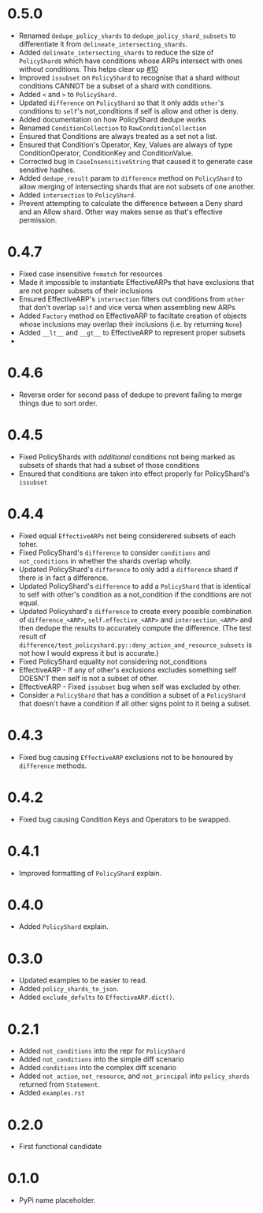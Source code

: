 # 0.5.0

- Renamed `dedupe_policy_shards` to `dedupe_policy_shard_subsets` to differentiate it from `delineate_intersecting_shards`.
- Added `delineate_intersecting_shards` to reduce the size of `PolicyShard`s which have conditions whose ARPs intersect with ones without conditions.
    This helps clear up [#10](https://github.com/CloudWanderer-io/PolicyGlass/issues/10)
- Improved `issubset` on `PolicyShard` to recognise that a shard without conditions CANNOT be a subset of a shard with conditions.
- Added `<` and `>` to `PolicyShard`.
- Updated `difference` on `PolicyShard` so that it only adds `other`'s conditions to `self`'s not_conditions if self is allow and other is deny.
- Added documentation on how PolicyShard dedupe works
- Renamed `ConditionCollection` to `RawConditionCollection`
- Ensured that Conditions are always treated as a set not a list.
- Ensured that Condition's Operator, Key, Values are always of type ConditionOperator, ConditionKey and ConditionValue.
- Corrected bug in `CaseInsensitiveString` that caused it to generate case sensitive hashes.
- Added `dedupe_result` param to `difference` method on `PolicyShard` to allow merging of intersecting shards that are not subsets of one another.
- Added `intersection` to `PolicyShard`.
- Prevent attempting to calculate the difference between a Deny shard and an Allow shard. Other way makes sense as that's effective permission.

# 0.4.7

- Fixed case insensitive `fnmatch` for resources
- Made it impossible to instantiate EffectiveARPs that have exclusions that are not proper subsets of their inclusions
- Ensured EffectiveARP's `intersection` filters out conditions from `other` that don't overlap `self` and vice versa when assembling new ARPs
- Added `Factory` method on EffectiveARP to faciltate creation of objects whose inclusions may overlap their inclusions (i.e. by returning `None`)
- Added `__lt__` and `__gt__` to EffectiveARP to represent proper subsets
- 

# 0.4.6

- Reverse order for second pass of dedupe to prevent failing to merge things due to sort order.
# 0.4.5

- Fixed PolicyShards with _additional_ conditions not being marked as subsets of shards that had a subset of those conditions
- Ensured that conditions are taken into effect properly for PolicyShard's `issubset`

# 0.4.4

- Fixed equal `EffectiveARPs` not being considerered subsets of each toher.
- Fixed PolicyShard's `difference` to consider `conditions` and `not_conditions` in whether the shards overlap wholly.
- Updated PolicyShard's `difference` to only add a `difference` shard if there _is_ in fact a difference.
- Updated PolicyShard's `difference` to add a `PolicyShard` that is identical to self with other's condition as a not_condition if the conditions are not equal.
- Updated Policyshard's `difference` to create every possible combination of `difference_<ARP>`, `self.effective_<ARP>` and `intersection_<ARP>` and then dedupe the results to accurately compute the difference. (The  test result of `difference/test_policyshard.py::deny_action_and_resource_subsets` is not how I would express it but is accurate.)
- Fixed PolicyShard equality not considering not_conditions
- EffectiveARP - If any of other's exclusions excludes something self DOESN'T then self is not a subset of other.
- EffectiveARP - Fixed `issubset` bug when self was excluded by other.
- Consider a `PolicyShard` that has a condition a subset of a `PolicyShard` that doesn't have a condition if all other signs point to it being a subset.

# 0.4.3

- Fixed bug causing `EffectiveARP` exclusions not to be honoured by `difference` methods.

# 0.4.2

- Fixed bug causing Condition Keys and Operators to be swapped.

# 0.4.1

- Improved formatting of `PolicyShard` explain.

# 0.4.0

 - Added `PolicyShard` explain.

# 0.3.0 

- Updated examples to be easier to read.
- Added `policy_shards_to_json`.
- Added `exclude_defults` to `EffectiveARP.dict()`.

# 0.2.1

- Added `not_conditions` into the repr for `PolicyShard`
- Added `not_conditions` into the simple diff scenario
- Added `conditions` into the complex diff scenario
- Added `not_action`, `not_resource`, and `not_principal` into `policy_shards` returned from `Statement`.
- Added `examples.rst`

# 0.2.0

 - First functional candidate

# 0.1.0

 - PyPi name placeholder.
